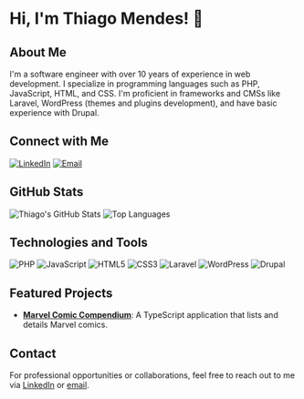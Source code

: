 # Hi, I'm Thiago Mendes! 👋

## About Me

I'm a software engineer with over 10 years of experience in web development. I specialize in programming languages such as PHP, JavaScript, HTML, and CSS. I'm proficient in frameworks and CMSs like Laravel, WordPress (themes and plugins development), and have basic experience with Drupal.

## Connect with Me

[![LinkedIn](https://img.shields.io/badge/LinkedIn-blue?style=flat-square&logo=linkedin&logoColor=white)](https://www.linkedin.com/in/thiagotmendes/)
[![Email](https://img.shields.io/badge/Email-red?style=flat-square&logo=gmail&logoColor=white)](mailto:thiagotmendes@outlook.com)

## GitHub Stats

![Thiago's GitHub Stats](https://github-readme-stats.vercel.app/api?username=thiagotmendes&show_icons=true&theme=dracula)
![Top Languages](https://github-readme-stats.vercel.app/api/top-langs/?username=thiagotmendes&layout=compact&theme=dracula)

## Technologies and Tools

![PHP](https://img.shields.io/badge/PHP-777BB4?style=flat-square&logo=php&logoColor=white)
![JavaScript](https://img.shields.io/badge/JavaScript-F7DF1E?style=flat-square&logo=javascript&logoColor=black)
![HTML5](https://img.shields.io/badge/HTML5-E34F26?style=flat-square&logo=html5&logoColor=white)
![CSS3](https://img.shields.io/badge/CSS3-1572B6?style=flat-square&logo=css3&logoColor=white)
![Laravel](https://img.shields.io/badge/Laravel-FF2D20?style=flat-square&logo=laravel&logoColor=white)
![WordPress](https://img.shields.io/badge/WordPress-21759B?style=flat-square&logo=wordpress&logoColor=white)
![Drupal](https://img.shields.io/badge/Drupal-0678BE?style=flat-square&logo=drupal&logoColor=white)

## Featured Projects

- [**Marvel Comic Compendium**](https://github.com/thiagotmendes/marvel-comic-compendium): A TypeScript application that lists and details Marvel comics.

## Contact

For professional opportunities or collaborations, feel free to reach out to me via [LinkedIn](https://www.linkedin.com/in/thiagotmendes/) or [email](mailto:your-email@example.com).
